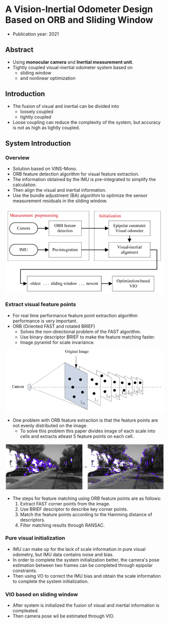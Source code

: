 # A Vision-Inertial Odometer Design Based on ORB and Sliding Window
- Publication year: 2021

## Abstract
- Using **monocular camera** and **Inertial measurement unit**.
- Tightly coupled visual-inertial odometer system based on
  * sliding window
  * and nonlinear optimization

## Introduction

- The fusion of visual and inertial can be divided into
  * loosely coupled
  * tightly coupled
- Loose coupling can reduce the complexity of the system, but  accuracy is not as high as tightly coupled.

## System Introduction

### Overview

- Solution based on VINS-Mono.
- ORB feature detection algorithm for visual feature extraction.
- The information obtained by the IMU is pre-integrated to simplify the calculation.
- Then align the visual and inertial information.
- Use the bundle adjustment (BA) algorithm to optimize the sensor measurement residuals in the sliding window.

![system](./system.png)

### Extract visual feature points

- For real time performance feature point extraction algorithm performance is very important.
- ORB (Oriented FAST and rotated BRIEF)
  * Solves the non-directional problem of the FAST algorithm.
  * Use binary descriptor BRIEF to make the feature matching faster.
  * Image pyramid for scale invariance.

![Image Pyramid](./image_pyramid.png)

- One problem with ORB feature extraction is that the feature points are not evenly distributed on the image.
  * To solve this problem this paper divides image of each scale into cells and extracts atleast 5 feature points on each cell.

![Feature Extraction](./feature_extraction.png)

* The steps for feature matching using ORB feature points are as follows: 
  1. Extract FAST corner points from the image.
  2. Use BRIEF descriptor to describe key corner points.
  3. Match the feature points according to the Hamming distance of descriptors.
  4. Filter matching results through RANSAC.

### Pure visual initialization
- IMU can make up for the lack of scale information in pure visual odometry, but IMU data contains noise and bias.
- In order to complete the system initialization better, the camera's pose estimation between two frames can be completed through epipolar constraints.
- Then using VO to correct the IMU bias and obtain the scale information to complete the system initialization.

### VIO based on sliding window
- After system is initialized the fusion of visual and inertial information is compleated.
- Then camera pose wil be estimated through VIO.
